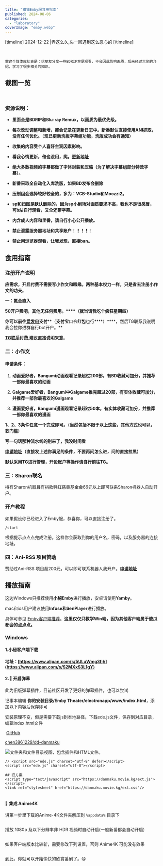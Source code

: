 ```yaml
---
title: "猫猫Emby服食用指南"
published: 2024-08-06
categories: 
  - "laboratory"
coverImage: "emby.webp"
---
```


\[timeline\] 2024-12-22 |弄这么久,头一回遇到这么恶心的 \[/timeline\]

<picture>
    <source srcset="https://s3.catcat.blog/images/2024/08/b22b1aaecb30cf72073e230949c4cb4e.avif" type="image/avif">
    <source srcset="https://s3.catcat.blog/images/2024/08/b22b1aaecb30cf72073e230949c4cb4e.webp" type="image/webp">
    <img src="https://s3.catcat.blog/images/2024/08/b22b1aaecb30cf72073e230949c4cb4e.jpg" alt="" loading="lazy">
</picture>

<picture>
    <source srcset="https://s3.catcat.blog/images/2024/08/f41b45f907fbca9d1ed5b5ae4b8a0752.avif" type="image/avif">
    <source srcset="https://s3.catcat.blog/images/2024/08/f41b45f907fbca9d1ed5b5ae4b8a0752.webp" type="image/webp">
    <img src="https://s3.catcat.blog/images/2024/08/f41b45f907fbca9d1ed5b5ae4b8a0752.jpg" alt="" loading="lazy">
</picture>

<picture>
    <source srcset="https://s3.catcat.blog/images/2024/08/742408719f180157d21758703d05625d.avif" type="image/avif">
    <source srcset="https://s3.catcat.blog/images/2024/08/742408719f180157d21758703d05625d.webp" type="image/webp">
    <img src="https://s3.catcat.blog/images/2024/08/742408719f180157d21758703d05625d.jpg" alt="" loading="lazy">
</picture>

<picture>
    <source srcset="https://s3.catcat.blog/images/2024/08/45e38df26f528e3768ce19a0909ad507.avif" type="image/avif">
    <source srcset="https://s3.catcat.blog/images/2024/08/45e38df26f528e3768ce19a0909ad507.webp" type="image/webp">
    <img src="https://s3.catcat.blog/images/2024/08/45e38df26f528e3768ce19a0909ad507.jpg" alt="" loading="lazy">
</picture>

```shell
做这个媒体库初衷是：给朋友分享一些BDRIP方便观看，不会因此影响画质，后来经过大佬的介绍，学习了很多相关的知识。
```

## 截图一览

<picture>
    <source srcset="https://s3.catcat.blog/images/2024/08/image.avif" type="image/avif">
    <source srcset="https://s3.catcat.blog/images/2024/08/image.webp" type="image/webp">
    <img src="https://s3.catcat.blog/images/2024/08/image.jpg" alt="" loading="lazy">
</picture>

<picture>
    <source srcset="https://s3.catcat.blog/images/2024/08/image-5.avif" type="image/avif">
    <source srcset="https://s3.catcat.blog/images/2024/08/image-5.webp" type="image/webp">
    <img src="https://s3.catcat.blog/images/2024/08/image-5.jpg" alt="" loading="lazy">
</picture>

<picture>
    <source srcset="https://s3.catcat.blog/images/2024/08/image-4.avif" type="image/avif">
    <source srcset="https://s3.catcat.blog/images/2024/08/image-4.webp" type="image/webp">
    <img src="https://s3.catcat.blog/images/2024/08/image-4.jpg" alt="" loading="lazy">
</picture>

<picture>
    <source srcset="https://s3.catcat.blog/images/2024/08/image-1.avif" type="image/avif">
    <source srcset="https://s3.catcat.blog/images/2024/08/image-1.webp" type="image/webp">
    <img src="https://s3.catcat.blog/images/2024/08/image-1.jpg" alt="" loading="lazy">
</picture>

<picture>
    <source srcset="https://s3.catcat.blog/images/2024/08/image-2.avif" type="image/avif">
    <source srcset="https://s3.catcat.blog/images/2024/08/image-2.webp" type="image/webp">
    <img src="https://s3.catcat.blog/images/2024/08/image-2.jpg" alt="" loading="lazy">
</picture>

<picture>
    <source srcset="https://s3.catcat.blog/images/2024/08/image-3.avif" type="image/avif">
    <source srcset="https://s3.catcat.blog/images/2024/08/image-3.webp" type="image/webp">
    <img src="https://s3.catcat.blog/images/2024/08/image-3.jpg" alt="" loading="lazy">
</picture>

### 资源说明：

- **里面全是BDRIP和Blu-ray Remux，以画质为最优先级。**

- **每次改动调整和新增，都会记录在更新日志中。新番默认直接使用ANI抓取，没有任何优化。**（**现已更新洗板字幕组功能，洗版成功会有通知）**

- **收集的内容受个人喜好主观因素影响。**

- **看我心情更新，催也没用，爬。**[**更新地址**](https://docs.qq.com/sheet/DR2ZYWXF1Q2JSYWVh?tab=BB08J2)

- **绝大多数视频的字幕都做了字体封装和压缩（为了解决字幕组部分特效字幕）。**

- **新番采取全自动化入库洗版，如果BD发布会删除**

- **压制组会选择较好较全的，多为：VCB-Studio和Moozzi2。**

- **sp和扫图是默认删除的，因为sp小剧场对画质要求不高，我也不是很感冒，可b站自行观看，又全还带字幕。**

- **内含成人内容和里番，请自行小心公开播放。**

- **禁止泄露服务器地址和共享账户！！！！！**

- **禁止用浏览器观看，让我发现，直接ban。**

## 食用指南

### 注册开户说明

**应需求，开启付费不需要写小作文和眼缘。两种基本权力一样，只是省去注册小作文的功夫**。

**一：氪金直入**

**50开户费吧，其他无任何费用。****（就当请我吃个疯狂星期四）**

**你可以前往[爱发电](https://afdian.com/a/Yuri-NagaSaki)支付****（****支付宝****口令****红包****也行****）****，然后TG联系我说明我会拉你进群自行bot开户。**

**[TG联系](https://t.me/catcat_chat_bot)付费**,**建议直接说明来意**。

### 二：小作文

#### 申请条件：

1. **动画爱好者，Bangumi动画观看记录超过****2****00部，有BD收藏可加分，并推荐一部你最喜欢的动画**

3. **Galgame爱好者，Bangumi中Galgame推完超过20部，有实体收藏可加分，并推荐一部你最喜欢的Galgame**

5. **漫画爱好者，Bangumi漫画观看记录超过50本，有实体收藏可加分，并推荐一部你最喜欢的漫画**

**1、2、3条件任意一个完成即可。**（**当然包括不限于以上这些，其他方式也可以，软门槛**）

**写一句话那种流水线的别来了，我没时间看**

**[申请地址](https://t.me/catcat_chat_bot)（直接发上述你满足的条件，不要再问怎么进，问的直接拉黑）**

**默认采用TG进行管理，开设账户等操作请自行前往TG。**

### 三：Sharon联名

持有Sharon机器且有捐款韩红慈善基金会66元以上即可联系Sharon机器人自动开户。

### 开户教程

如果假设你已经进入了Emby服，恭喜你，可以直接注册了。

```shell
/start
```

根据提示点点点完成注册，这样你会获取到你的用户名，密码，以及服务器的连接地址。

### 四：Ani-RSS 项目赞助

赞助过Ani-RSS 项目超200元，可以即可联系机器人我开户。**[申请地址](https://t.me/catcat_chat_bot)**

## 播放指南

这边Windows只推荐使用**小秘Emby**进行播放，安卓请使用**Yamby**。

mac和ios用户建议使用**Infuse和SenPlayer**进行播放。

具体可参见 [Emby客户端推荐](https://catcat.blog/emby-server.html)。**这里仅仅只教学Win端，因为其他客户端属于傻瓜都会的点点点。**

### Windows

#### 1.小秘客户端下载

**地址：[https://www.alipan.com/s/5ULuWmg3fjh](https://www.alipan.com/s/S2MXxS3L1gY)**

#### 2.🧭 开启弹幕

此为旧版弹幕插件，目前社区开发了更好的弹幕插件，也可以尝试

记事本编辑 **你的安装目录/Emby Theater/electronapp/www/index.html**，添加以下内容后保存即可

安装原理不变，但是需要下载js到本地路径，下载ede.js文件，保存到对应目录，编辑index.html文件

 [GitHub](https://github.com/ "Github")

[chen3861229/dd-danmaku](https://github.com/chen3861229/dd-danmaku)

<picture>
    <source srcset="https://s3.catcat.blog/images/2024/08/image-17.avif" type="image/avif">
    <source srcset="https://s3.catcat.blog/images/2024/08/image-17.webp" type="image/webp">
    <img src="https://s3.catcat.blog/images/2024/08/image-17.jpg" alt="文件夹和文件目录视图，包含插件和HTML文件。" loading="lazy">
</picture>

```shell
// <script src="ede.js" charset="utf-8" defer></script>
<script src="ede.js" charset="utf-8"></script>
```

```shell
## 旧方案
<script type="text/javascript" src="https://danmaku.movie.kg/ext.js"></script>
<link rel="stylesheet" href="https://danmaku.movie.kg/ext.css"/>
```

<picture>
    <source srcset="https://s3.catcat.blog/images/2024/08/image-7.avif" type="image/avif">
    <source srcset="https://s3.catcat.blog/images/2024/08/image-7.webp" type="image/webp">
    <img src="https://s3.catcat.blog/images/2024/08/image-7.jpg" alt="" loading="lazy">
</picture>

#### 🌟 集成 Anime4K

讲第一步里下载的Anime-4K文件夹解压到 `%appdata%` 目录下

<picture>
    <source srcset="https://s3.catcat.blog/images/2024/08/image-8.avif" type="image/avif">
    <source srcset="https://s3.catcat.blog/images/2024/08/image-8.webp" type="image/webp">
    <img src="https://s3.catcat.blog/images/2024/08/image-8.jpg" alt="" loading="lazy">
</picture>

播放 1080p 及以下分辨率非 HDR 视频时自动开启(一般新番都会自动开启)

<picture>
    <source srcset="https://s3.catcat.blog/images/2024/08/image-9.avif" type="image/avif">
    <source srcset="https://s3.catcat.blog/images/2024/08/image-9.webp" type="image/webp">
    <img src="https://s3.catcat.blog/images/2024/08/image-9.jpg" alt="" loading="lazy">
</picture>

如果客户端版本比较新，需要修改下列设置，否则 Anime4K 可能没有效果

<picture>
    <source srcset="https://s3.catcat.blog/images/2024/08/image-10.avif" type="image/avif">
    <source srcset="https://s3.catcat.blog/images/2024/08/image-10.webp" type="image/webp">
    <img src="https://s3.catcat.blog/images/2024/08/image-10.jpg" alt="" loading="lazy">
</picture>

到此，你就可以开始愉快的欣赏番剧了。😋
